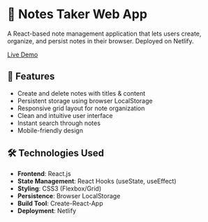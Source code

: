 # 📝 Notes Taker Web App

A React-based note management application that lets users create, organize, and persist notes in their browser. Deployed on Netlify.

[Live Demo](https://notestakerhareesh.netlify.app/) 

## 🚀 Features
- Create and delete notes with titles & content
- Persistent storage using browser LocalStorage
- Responsive grid layout for note organization
- Clean and intuitive user interface
- Instant search through notes
- Mobile-friendly design

## 🛠 Technologies Used
- **Frontend**: React.js
- **State Management**: React Hooks (useState, useEffect)
- **Styling**: CSS3 (Flexbox/Grid)
- **Persistence**: Browser LocalStorage
- **Build Tool**: Create-React-App
- **Deployment**: Netlify
